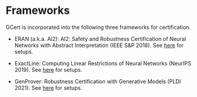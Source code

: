 # Frameworks

GCert is incorporated into the following three frameworks for certification.

- ERAN (a.k.a. AI2): AI2: Safety and Robustness Certification of Neural Networks with Abstract Interpretation (IEEE S&P 2018). See [here](https://github.com/Yuanyuan-Yuan/GCert/tree/main/frameworks/AI2) for setups.

- ExactLine: Computing Linear Restrictions of Neural Networks (NeurIPS 2019). See [here](https://github.com/Yuanyuan-Yuan/GCert/tree/main/frameworks/ExactLine) for setups.

- GenProver: Robustness Certification with Generative Models (PLDI 2021). See [here](https://github.com/Yuanyuan-Yuan/GCert/tree/main/frameworks/GenProver) for setups.
